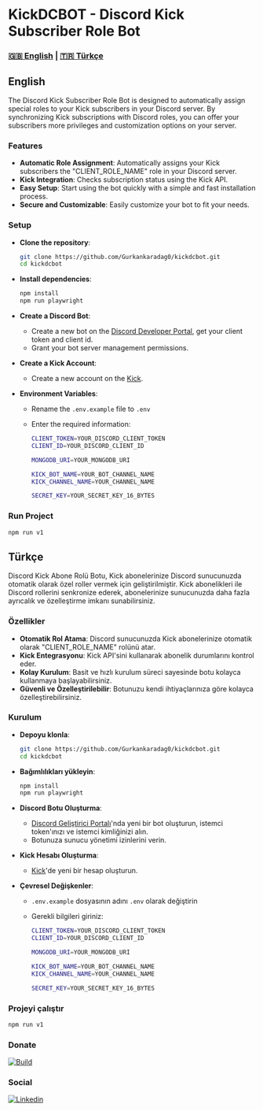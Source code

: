# KickDCBOT - Discord Kick Subscriber Role Bot

### [:gb: English](#english) | [:tr: Türkçe](#türkçe)

## English

The Discord Kick Subscriber Role Bot is designed to automatically assign special roles to your Kick subscribers in your Discord server. By synchronizing Kick subscriptions with Discord roles, you can offer your subscribers more privileges and customization options on your server.

### Features

-   **Automatic Role Assignment**: Automatically assigns your Kick subscribers the "CLIENT_ROLE_NAME" role in your Discord server.
-   **Kick Integration**: Checks subscription status using the Kick API.
-   **Easy Setup**: Start using the bot quickly with a simple and fast installation process.
-   **Secure and Customizable**: Easily customize your bot to fit your needs.

### Setup

-   **Clone the repository**:
    ```bash
    git clone https://github.com/Gurkankaradag0/kickdcbot.git
    cd kickdcbot
    ```
-   **Install dependencies**:

    ```bash
    npm install
    npm run playwright
    ```

-   **Create a Discord Bot**:

    -   Create a new bot on the [Discord Developer Portal](https://discord.com/developers), get your client token and client id.
    -   Grant your bot server management permissions.

-   **Create a Kick Account**:

    -   Create a new account on the [Kick](https://kick.com).

-   **Environment Variables**:

    -   Rename the `.env.example` file to `.env`
    -   Enter the required information:

        ```bash
        CLIENT_TOKEN=YOUR_DISCORD_CLIENT_TOKEN
        CLIENT_ID=YOUR_DISCORD_CLIENT_ID

        MONGODB_URI=YOUR_MONGODB_URI

        KICK_BOT_NAME=YOUR_BOT_CHANNEL_NAME
        KICK_CHANNEL_NAME=YOUR_CHANNEL_NAME

        SECRET_KEY=YOUR_SECRET_KEY_16_BYTES
        ```

### Run Project

```bash
npm run v1
```

## Türkçe

Discord Kick Abone Rolü Botu, Kick abonelerinize Discord sunucunuzda otomatik olarak özel roller vermek için geliştirilmiştir. Kick abonelikleri ile Discord rollerini senkronize ederek, abonelerinize sunucunuzda daha fazla ayrıcalık ve özelleştirme imkanı sunabilirsiniz.

### Özellikler

-   **Otomatik Rol Atama**: Discord sunucunuzda Kick abonelerinize otomatik olarak "CLIENT_ROLE_NAME" rolünü atar.
-   **Kick Entegrasyonu**: Kick API'sini kullanarak abonelik durumlarını kontrol eder.
-   **Kolay Kurulum**: Basit ve hızlı kurulum süreci sayesinde botu kolayca kullanmaya başlayabilirsiniz.
-   **Güvenli ve Özelleştirilebilir**: Botunuzu kendi ihtiyaçlarınıza göre kolayca özelleştirebilirsiniz.

### Kurulum

-   **Depoyu klonla**:
    ```bash
    git clone https://github.com/Gurkankaradag0/kickdcbot.git
    cd kickdcbot
    ```
-   **Bağımlılıkları yükleyin**:

    ```bash
    npm install
    npm run playwright
    ```

-   **Discord Botu Oluşturma**:

    -   [Discord Geliştirici Portalı](https://discord.com/developers)'nda yeni bir bot oluşturun, istemci token'ınızı ve istemci kimliğinizi alın.
    -   Botunuza sunucu yönetimi izinlerini verin.

-   **Kick Hesabı Oluşturma**:

    -   [Kick](https://kick.com)'de yeni bir hesap oluşturun.

-   **Çevresel Değişkenler**:

    -   `.env.example` dosyasının adını `.env` olarak değiştirin
    -   Gerekli bilgileri giriniz:

        ```bash
        CLIENT_TOKEN=YOUR_DISCORD_CLIENT_TOKEN
        CLIENT_ID=YOUR_DISCORD_CLIENT_ID

        MONGODB_URI=YOUR_MONGODB_URI

        KICK_BOT_NAME=YOUR_BOT_CHANNEL_NAME
        KICK_CHANNEL_NAME=YOUR_CHANNEL_NAME

        SECRET_KEY=YOUR_SECRET_KEY_16_BYTES
        ```

### Projeyi çalıştır

```bash
npm run v1
```

### Donate

[![Build](https://www.buymeacoffee.com/assets/img/custom_images/yellow_img.png)](https://www.buymeacoffee.com/gurkankrdg)

### Social

[![Linkedin](https://img.shields.io/badge/linkedin-%230077B5.svg?&style=for-the-badge&logo=linkedin&logoColor=white)](https://www.linkedin.com/in/gurkankaradag/)
